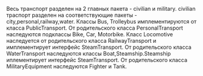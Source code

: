 Весь транспорт разделен на 2 главных пакета - civilian и military. 
civilian траспорт разделен на соответствующие пакеты - city,personal,railway,water. 
Классы Bus, Trolleybus имплементируются от класса PublicTransport.
От родительского класса PersonalTransport наследуются подклассы Bike, Car, Motorbike.
Класс Locomotive наследуется от родительского класса RailwayTransport 
и имплементирует интерфейс SteamTransport.
От родительского класса WaterTransport наследуются классы Boat,Steamship.Steamship 
иплементирует интерфейс SteamTransport.
От родительского класса MilitaryEquipment наследуются Fighter и Tank.